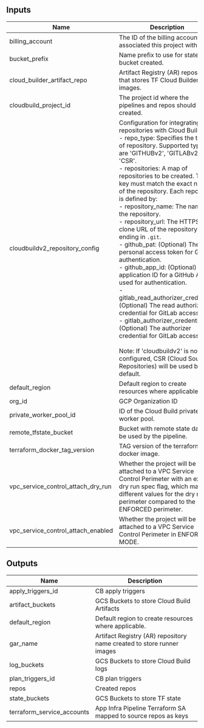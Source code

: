 <!-- BEGINNING OF PRE-COMMIT-TERRAFORM DOCS HOOK -->
## Inputs

| Name | Description | Type | Default | Required |
|------|-------------|------|---------|:--------:|
| billing\_account | The ID of the billing account to associated this project with. | `string` | n/a | yes |
| bucket\_prefix | Name prefix to use for state bucket created. | `string` | `"bkt"` | no |
| cloud\_builder\_artifact\_repo | Artifact Registry (AR) repository that stores TF Cloud Builder images. | `string` | n/a | yes |
| cloudbuild\_project\_id | The project id where the pipelines and repos should be created. | `string` | n/a | yes |
| cloudbuildv2\_repository\_config | Configuration for integrating repositories with Cloud Build v2:<br>  - repo\_type: Specifies the type of repository. Supported types are 'GITHUBv2', 'GITLABv2', and 'CSR'.<br>  - repositories: A map of repositories to be created. The key must match the exact name of the repository. Each repository is defined by:<br>      - repository\_name: The name of the repository.<br>      - repository\_url: The HTTPS clone URL of the repository ending in `.git`.<br>  - github\_pat: (Optional) The personal access token for GitHub authentication.<br>  - github\_app\_id: (Optional) The application ID for a GitHub App used for authentication.<br>  - gitlab\_read\_authorizer\_credential: (Optional) The read authorizer credential for GitLab access.<br>  - gitlab\_authorizer\_credential: (Optional) The authorizer credential for GitLab access.<br><br>Note: If 'cloudbuildv2' is not configured, CSR (Cloud Source Repositories) will be used by default. | <pre>object({<br>    repo_type = string # Supported values are: GITHUBv2, GITLABv2 and CSR<br>    # repositories to be created, the key name must be exactly the same as the repository name<br>    repositories = map(object({<br>      repository_name = string,<br>      repository_url  = string,<br>    }))<br>    # Credential Config for each repository type<br>    github_pat                        = optional(string)<br>    github_app_id                     = optional(string)<br>    gitlab_read_authorizer_credential = optional(string)<br>    gitlab_authorizer_credential      = optional(string)<br>  })</pre> | <pre>{<br>  "repo_type": "CSR",<br>  "repositories": {}<br>}</pre> | no |
| default\_region | Default region to create resources where applicable. | `string` | n/a | yes |
| org\_id | GCP Organization ID | `string` | n/a | yes |
| private\_worker\_pool\_id | ID of the Cloud Build private worker pool. | `string` | n/a | yes |
| remote\_tfstate\_bucket | Bucket with remote state data to be used by the pipeline. | `string` | n/a | yes |
| terraform\_docker\_tag\_version | TAG version of the terraform docker image. | `string` | `"v1"` | no |
| vpc\_service\_control\_attach\_dry\_run | Whether the project will be attached to a VPC Service Control Perimeter with an explicit dry run spec flag, which may use different values for the dry run perimeter compared to the ENFORCED perimeter. | `bool` | `false` | no |
| vpc\_service\_control\_attach\_enabled | Whether the project will be attached to a VPC Service Control Perimeter in ENFORCED MODE. | `bool` | `false` | no |

## Outputs

| Name | Description |
|------|-------------|
| apply\_triggers\_id | CB apply triggers |
| artifact\_buckets | GCS Buckets to store Cloud Build Artifacts |
| default\_region | Default region to create resources where applicable. |
| gar\_name | Artifact Registry (AR) repository name created to store runner images |
| log\_buckets | GCS Buckets to store Cloud Build logs |
| plan\_triggers\_id | CB plan triggers |
| repos | Created repos |
| state\_buckets | GCS Buckets to store TF state |
| terraform\_service\_accounts | App Infra Pipeline Terraform SA mapped to source repos as keys |

<!-- END OF PRE-COMMIT-TERRAFORM DOCS HOOK -->
